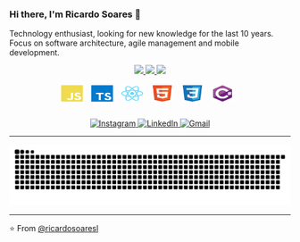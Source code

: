 ### Hi there, I'm Ricardo Soares 👋

Technology enthusiast, looking for new knowledge for the last 10 years. Focus on software architecture, agile management and mobile development.

<div align="center">
  <a href="https://github.com/ricardosoaresl">
    <img src="https://github-readme-stats.vercel.app/api?username=ricardosoaresl&show_icons=true" />
    <img height="180em" src="https://github-readme-stats.vercel.app/api?username=ricardosoaresl&show_icons=true&theme=dark&include_all_commits=true&count_private=true"/>
    <img height="180em" src="https://github-readme-stats.vercel.app/api/top-langs/?username=ricardosoaresl&layout=compact&langs_count=7&theme=dark"/>
  </a>
</div>
  
<div align="center" style="display: inline_block"><br>
  <img align="center" alt="Javascript" height="30" width="40" style="margin-right: 10px;" src="https://raw.githubusercontent.com/devicons/devicon/master/icons/javascript/javascript-plain.svg">
  <img align="center" alt="Typescript" height="30" width="40" style="margin-right: 10px;" src="https://raw.githubusercontent.com/devicons/devicon/master/icons/typescript/typescript-plain.svg">
  <img align="center" alt="React" height="30" width="40" style="margin-right: 10px;" src="https://raw.githubusercontent.com/devicons/devicon/master/icons/react/react-original.svg">
  <img align="center" alt="HTML 5" height="30" width="40" style="margin-right: 10px;" src="https://raw.githubusercontent.com/devicons/devicon/master/icons/html5/html5-original.svg">
  <img align="center" alt="CSS3" height="30" width="40" style="margin-right: 10px;" src="https://raw.githubusercontent.com/devicons/devicon/master/icons/css3/css3-original.svg">
  <img align="center" alt="CSharp" height="30" width="40" style="margin-right: 10px;" src="https://raw.githubusercontent.com/devicons/devicon/master/icons/csharp/csharp-original.svg">
</div>
  
##

<div align="center"> 
  <a href="https://instagram.com/ricardo.soaresl">
    <img alt="Instagram" src="https://img.shields.io/badge/-Instagram-%23E4405F?style=for-the-badge&logo=instagram&logoColor=white">
  </a>
  <a href="https://www.linkedin.com/in/ricardo-soares-lima/">
    <img alt="LinkedIn" src="https://img.shields.io/badge/-LinkedIn-%230077B5?style=for-the-badge&logo=linkedin&logoColor=white">
  </a> 
  <a href="mailto:ricardo.soaresl@gmail.com">
    <img alt="Gmail" src="https://img.shields.io/badge/-Gmail-%23333?style=for-the-badge&logo=gmail&logoColor=white">
  </a>
</div>

---

![Snake animation](https://github.com/ricardosoaresl/ricardosoaresl/blob/main/dist/github-contribution-grid-snake.svg)

---

⭐️ From [@ricardosoaresl](https://github.com/ricardosoaresl)
